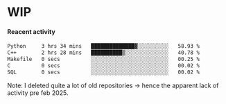 # WIP

#### Reacent activity
<!--START_SECTION:waka-->

```txt
Python     3 hrs 34 mins   ██████████████▓░░░░░░░░░░   58.93 %
C++        2 hrs 28 mins   ██████████▒░░░░░░░░░░░░░░   40.78 %
Makefile   0 secs          ░░░░░░░░░░░░░░░░░░░░░░░░░   00.25 %
C          0 secs          ░░░░░░░░░░░░░░░░░░░░░░░░░   00.02 %
SQL        0 secs          ░░░░░░░░░░░░░░░░░░░░░░░░░   00.02 %
```

<!--END_SECTION:waka-->

Note: I deleted quite a lot of old repositories -> hence the apparent lack of activity pre feb 2025.